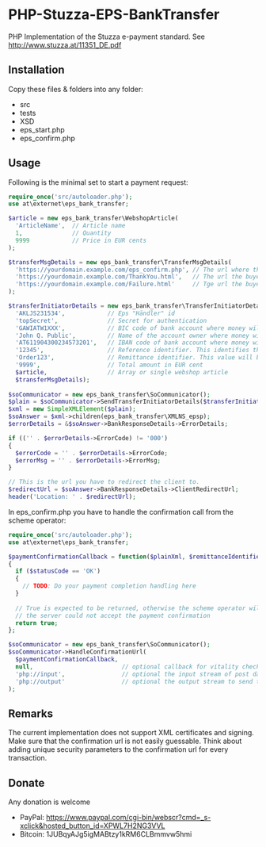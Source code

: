 PHP-Stuzza-EPS-BankTransfer
===========================

PHP Implementation of the Stuzza e-payment standard. See http://www.stuzza.at/11351_DE.pdf

Installation
------------
Copy these files & folders into any folder:
* src
* tests
* XSD
* eps_start.php
* eps_confirm.php

Usage
-----

Following is the minimal set to start a payment request:

```php
require_once('src/autoloader.php');
use at\externet\eps_bank_transfer;

$article = new eps_bank_transfer\WebshopArticle(
  'ArticleName',  // Article name
  1,              // Quantity
  9999            // Price in EUR cents
);

$transferMsgDetails = new eps_bank_transfer\TransferMsgDetails(
  'https://yourdomain.example.com/eps_confirm.php', // The url where the EPS scheme operator will call on payment
  'https://yourdomain.example.com/ThankYou.html',   // The url the buyer will be redirected on succesful payment
  'https://yourdomain.example.com/Failure.html'     // Tge url the buyer will be redirected on cancel or failure
);

$transferInitiatorDetails = new eps_bank_transfer\TransferInitiatorDetails(
  'AKLJS231534',            // Eps "Händler" id
  'topSecret',              // Secret for authentication
  'GAWIATW1XXX',            // BIC code of bank account where money will be sent to
  'John Q. Public',         // Name of the account owner where money will be sent to
  'AT611904300234573201',   // IBAN code of bank account where money will be sent to
  '12345',                  // Reference identifier. This identifies the payment message
  'Order123',               // Remittance identifier. This value will be returned on payment confirmation
  '9999',                   // Total amount in EUR cent
  $article,                 // Array or single webshop article
  $transferMsgDetails);
  
$soCommunicator = new eps_bank_transfer\SoCommunicator();
$plain = $soCommunicator->SendTransferInitiatorDetails($transferInitiatorDetails);
$xml = new SimpleXMLElement($plain);
$soAnswer = $xml->children(eps_bank_transfer\XMLNS_epsp);
$errorDetails = &$soAnswer->BankResponseDetails->ErrorDetails;

if (('' . $errorDetails->ErrorCode) != '000')
{
  $errorCode = '' . $errorDetails->ErrorCode;
  $errorMsg = '' . $errorDetails->ErrorMsg;
}

// This is the url you have to redirect the client to.
$redirectUrl = $soAnswer->BankResponseDetails->ClientRedirectUrl;
header('Location: ' . $redirectUrl);
```

In eps_confirm.php you have to handle the confirmation call from the scheme operator:

```php
require_once('src/autoloader.php');
use at\externet\eps_bank_transfer;

$paymentConfirmationCallback = function($plainXml, $remittanceIdentifier, $statusCode)
{
  if ($statusCode == 'OK')
  {
    // TODO: Do your payment completion handling here
  }
  
  // True is expected to be returned, otherwise the scheme operator will be informed that
  // the server could not accept the payment confirmation
  return true; 
};

$soCommunicator = new eps_bank_transfer\SoCommunicator();
$soCommunicator->HandleConfirmationUrl(
  $paymentConfirmationCallback,
  null,                         // optional callback for vitality check
  'php://input',                // optional the input stream of post data received by the server
  'php://output'                // optional the output stream to send to the scheme operator
);
```

Remarks
-------

The current implementation does not support XML certificates and signing. Make sure that the
confirmation url is not easily guessable. Think about adding unique security parameters to the
confirmation url for every transaction.

Donate
------

Any donation is welcome

* PayPal: https://www.paypal.com/cgi-bin/webscr?cmd=_s-xclick&hosted_button_id=XPWL7H2NG3VVL
* Bitcoin: 1JUBqyAJg5igMABtzy1kRM6CLBmmvw5hmi

